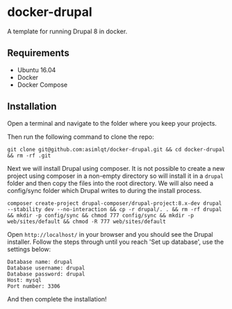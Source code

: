 # docker-drupal

A template for running Drupal 8 in docker.

## Requirements
* Ubuntu 16.04
* Docker
* Docker Compose

## Installation

Open a terminal and navigate to the folder where you keep your projects.

Then run the following command to clone the repo:

```
git clone git@github.com:asimlqt/docker-drupal.git && cd docker-drupal && rm -rf .git
```

Next we will install Drupal using composer. It is not possible to create a new project using composer in a non-empty directory so will install it in a `drupal` folder and then copy the files into the root directory. We will also need a config/sync folder which Drupal writes to during the install process.

```
composer create-project drupal-composer/drupal-project:8.x-dev drupal --stability dev --no-interaction && cp -r drupal/. . && rm -rf drupal && mkdir -p config/sync && chmod 777 config/sync && mkdir -p web/sites/default && chmod -R 777 web/sites/default
```

Open `http://localhost/` in your browser and you should see the Drupal installer. Follow the steps through until you reach 'Set up database', use the settings below:

```
Database name: drupal
Database username: drupal
Database password: drupal
Host: mysql
Port number: 3306
```

And then complete the installation!
